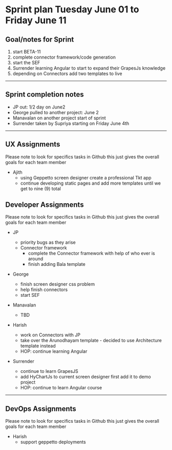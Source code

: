 # Sprint plan Tuesday June 01 to Friday June 11

## Goal/notes for Sprint

1. start BETA-11
2. complete connector framework/code generation
3. start the SEF
4. Surrender learning Angular to start to expand their GrapesJs knowledge
5. depending on Connectors add two templates to live

---

## Sprint completion notes

- JP out: 1/2 day on June2
- George pulled to another project: June 2
- Manavalan on another project start of sprint
- Surrender taken by Supriya starting on Friday June 4th

---

## UX Assignments

Please note to look for specifics tasks in Github this just gives the overall goals for each team member

- Ajith
  - using Geppetto screen designer create a professional Tkt app
  - continue developing static pages and add more templates until we get to nine (9) total

## Developer Assignments

Please note to look for specifics tasks in Github this just gives the overall goals for each team member

- JP

  - priority bugs as they arise
  - Connector framework
    - complete the Connector framework with help of who ever is around
    - finish adding Bala template

- George

  - finish screen designer css problem
  - help finish connectors
  - start SEF

- Manavalan

  - TBD

- Harish

  - work on Connectors with JP
  - take over the Arunodhayam template - decided to use Architecture template instead
  - HOP: continue learning Angular

- Surrender
  - continue to learn GrapesJS
  - add HyChartJs to current screen designer first add it to demo project
  - HOP: continue to learn Angular course

---

## DevOps Assignments

Please note to look for specifics tasks in Github this just gives the overall goals for each team member

- Harish
  - support geppetto deployments
